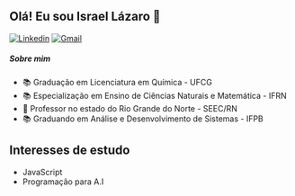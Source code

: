 ## Olá! Eu sou Israel Lázaro :floppy_disk:



 [![Linkedin](https://img.shields.io/badge/-Linkedin-blue?style=plastic&logo=Linkedin&link=https://www.linkedin.com/in/israel-lázaro-9a95a587/)](https://www.linkedin.com/in/israel-lázaro-9a95a587/)
 [![Gmail](https://img.shields.io/badge/-Gmail-c14438?style=plastic&logo=Gmail&logoColor=white&link=mailto:seu_email)](mailto:israel.lazaro@academico.ifpb.edu.br)
 

##### Sobre mim  

* :books:  Graduação em Licenciatura em Química - UFCG
* :books:  Especialização em Ensino de Ciências Naturais e Matemática - IFRN
* :school: Professor no estado do Rio Grande do Norte - SEEC/RN
* :books:  Graduando em Análise e Desenvolvimento de Sistemas - IFPB

## Interesses de estudo

* JavaScript
* Programação para A.I



<!--
**IsraelLazaro/IsraelLazaro** is a ✨ _special_ ✨ repository because its `README.md` (this file) appears on your GitHub profile.

Here are some ideas to get you started:

- 🔭 I’m currently working on ...
- 🌱 I’m currently learning ...
- 👯 I’m looking to collaborate on ...
- 🤔 I’m looking for help with ...
- 💬 Ask me about ...
- 📫 How to reach me: ...
- 😄 Pronouns: ...
- ⚡ Fun fact: ...
-->
